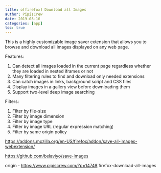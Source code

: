 ```yaml
---
title: o[firefox] Download all Images
author: PipisCrew
date: 2019-03-10
categories: [app]
toc: true
---
```


This is a highly customizable image saver extension that allows you to browse and download all images displayed on any web page.

Features:
1. Can detect all images loaded in the current page regardless whether they are loaded in nested iframes or not
2. Many filtering rules to find and download only needed extensions
3. Can catch images in links, background script and CSS files
4. Display images in a gallery view before downloading them
5. Support two-level deep image searching

Filters:
1. Filter by file-size
2. Filter by image dimension
3. Filter by image type
4. Filter by image URL (regular expression matching)
5. Filter by same origin policy

https://addons.mozilla.org/en-US/firefox/addon/save-all-images-webextension/

https://github.com/belaviyo/save-images

origin - https://www.pipiscrew.com/?p=14748 firefox-download-all-images